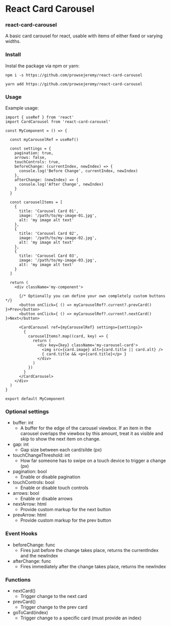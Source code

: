 # React Card Carousel
### react-card-carousel

A basic card carousel for react, usable with items of either fixed or varying widths.


### Install

Instal the package via npm or yarn:

```
npm i -s https://github.com/prowsejeremy/react-card-carousel
```

```
yarn add https://github.com/prowsejeremy/react-card-carousel
```


### Usage

Example usage:

```
import { useRef } from 'react'
import CardCarousel from 'react-card-carousel'

const MyComponent = () => {

  const myCarouselRef = useRef()

  const settings = {
    pagination: true,
    arrows: false,
    touchControls: true,
    beforeChange: (currentIndex, newIndex) => {
      console.log('Before Change', currentIndex, newIndex)
    },
    afterChange: (newIndex) => {
      console.log('After Change', newIndex)
    }
  }

  const carouselItems = [
    {
      title: 'Carousel Card 01',
      image: '/path/to/my-image-01.jpg',
      alt: 'my image alt text'
    },
    {
      title: 'Carousel Card 02',
      image: '/path/to/my-image-02.jpg',
      alt: 'my image alt text'
    },
    {
      title: 'Carousel Card 03',
      image: '/path/to/my-image-03.jpg',
      alt: 'my image alt text'
    }
  ]

  return (
    <div className='my-component'>

      {/* Optionally you can define your own completely custom buttons */}
      <button onClick={ () => myCarouselRef?.current?.prevCard() }>Prev</button>
      <button onClick={ () => myCarouselRef?.current?.nextCard() }>Next</button>

      <CardCarousel ref={myCarouselRef} settings={settings}>
        {
          carouselItems?.map((card, key) => {
            return (
              <div key={key} className='my-carousel-card'>
                <img src={card.image} alt={card.title || card.alt} />
                { card.title && <p>{card.title}</p> }
              </div>
            )
          })
        }
      </CardCarousel>
    </div>
  )
}

export default MyComponent
```


### Optional settings

- buffer: int
  - A buffer for the edge of the carousel viewbox. If an item in the carousel overlaps the viewbox by this amount, treat it as visible and skip to show the next item on change.
- gap: int
  - Gap size between each card/silde (px)
- touchChangeThreshold: int
  - How far someone has to swipe on a touch device to trigger a change (px)
- pagination: bool
  - Enable or disable pagination
- touchControls: bool
  - Enable or disable touch controls
- arrows: bool
  - Enable or disable arrows
- nextArrow: html
  - Provide custom markup for the next button
- prevArrow: html
  - Provide custom markup for the prev button


### Event Hooks

- beforeChange: func
  - Fires just before the change takes place, returns the currentIndex and the newIndex
- afterChange: func
  - Fires immediately after the change takes place, returns the newIndex


### Functions

- nextCard()
  - Trigger change to the next card
- prevCard()
  - Trigger change to the prev card
- goToCard(index)
  - Trigger change to a specific card (must provide an index)